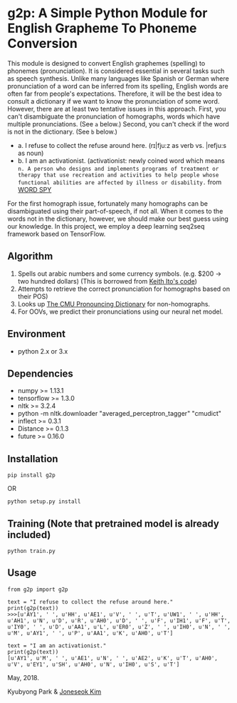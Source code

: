 # g2p: A Simple Python Module for English Grapheme To Phoneme Conversion

This module is designed to convert English graphemes (spelling) to phonemes (pronunciation).
It is considered essential in several tasks such as speech synthesis.
Unlike many languages like Spanish or German where pronunciation of a word can be inferred from its spelling,
English words are often far from people's expectations.
Therefore, it will be the best idea to consult a dictionary if we want to know the pronunciation of some word.
However, there are at least two tentative issues in this approach.
First, you can't disambiguate the pronunciation of homographs, words which have multiple pronunciations. (See `a` below.)
Second, you can't check if the word is not in the dictionary. (See `b` below.)

* a. I refuse to collect the refuse around here. (rɪ|fju:z as verb vs. |refju:s as noun)
* b. I am an activationist. (activationist: newly coined word which means `n. A person who designs and implements programs of treatment or therapy that use recreation and activities to help people whose functional abilities are affected by illness or disability.`
from [WORD SPY](https://wordspy.com/index.php?word=activationist])

For the first homograph issue, fortunately many homographs can be disambiguated using their part-of-speech, if not all.
When it comes to the words not in the dictionary, however, we should make our best guess using our knowledge.
In this project, we employ a deep learning seq2seq framework based on TensorFlow.

## Algorithm

1. Spells out arabic numbers and some currency symbols. (e.g. $200 -> two hundred dollars) (This is borrowed from [Keith Ito's code](https://github.com/keithito/tacotron/blob/master/text/numbers.py))
2. Attempts to retrieve the correct pronunciation for homographs based on their POS)
3. Looks up [The CMU Pronouncing Dictionary](http://www.speech.cs.cmu.edu/cgi-bin/cmudict) for non-homographs.
4. For OOVs, we predict their pronunciations using our neural net model.

## Environment

* python 2.x or 3.x

## Dependencies

* numpy >= 1.13.1
* tensorflow >= 1.3.0
* nltk >= 3.2.4
* python -m nltk.downloader "averaged_perceptron_tagger" "cmudict"
* inflect >= 0.3.1
* Distance >= 0.1.3
* future >= 0.16.0

## Installation

    pip install g2p
OR

    python setup.py install


## Training (Note that pretrained model is already included)

    python train.py

## Usage

    from g2p import g2p

    text = "I refuse to collect the refuse around here."
    print(g2p(text))
    >>>[u'AY1', ' ', u'HH', u'AE1', u'V', ' ', u'T', u'UW1', ' ', u'HH', u'AH1', u'N', u'D', u'R', u'AH0', u'D', ' ', u'F', u'IH1', u'F', u'T', u'IY0', ' ', u'D', u'AA1', u'L', u'ER0', u'Z', ' ', u'IH0', u'N', ' ', u'M', u'AY1', ' ', u'P', u'AA1', u'K', u'AH0', u'T']

    text = "I am an activationist."
    print(g2p(text))
    [u'AY1', u'M', ' ', u'AE1', u'N', ' ', u'AE2', u'K', u'T', u'AH0', u'V', u'EY1', u'SH', u'AH0', u'N', u'IH0', u'S', u'T']

May, 2018.

Kyubyong Park & [Joneseok Kim](https://github.com/ozmig77)